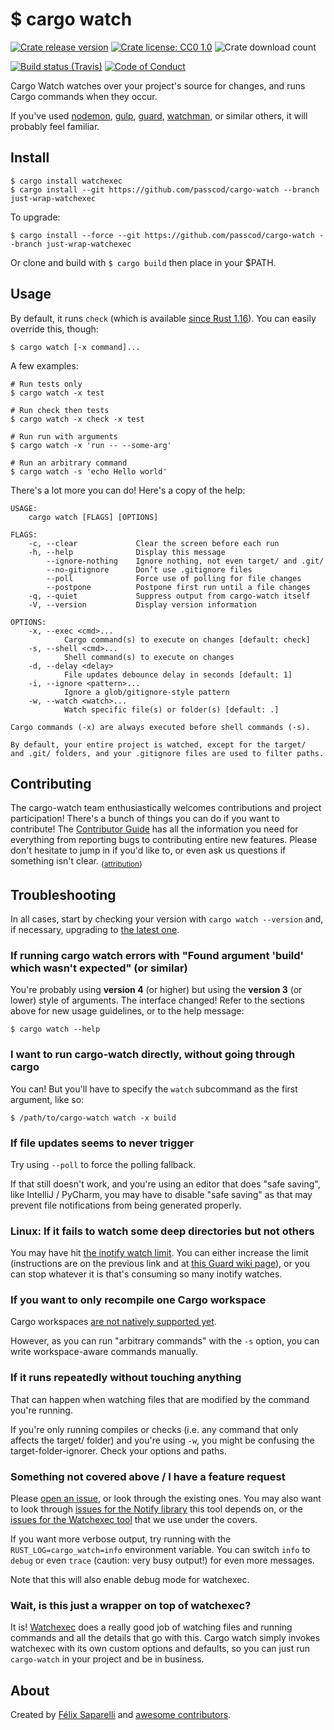 # $ cargo watch

[![Crate release version](https://img.shields.io/crates/v/cargo-watch.svg?style=flat-square)](https://crates.io/crates/cargo-watch)
[![Crate license: CC0 1.0](https://img.shields.io/crates/l/cargo-watch.svg?style=flat-square)](https://creativecommons.org/publicdomain/zero/1.0/)
![Crate download count](https://img.shields.io/crates/d/cargo-watch.svg?style=flat-square)

[![Build status (Travis)](https://img.shields.io/travis/passcod/cargo-watch.svg?style=flat-square)](https://travis-ci.org/passcod/cargo-watch)
[![Code of Conduct](https://img.shields.io/badge/CoC-WeAllBehave-123456.svg?style=flat-square)](./CODE_OF_CONDUCT.md)

Cargo Watch watches over your project's source for changes, and runs Cargo
commands when they occur.

If you've used [nodemon], [gulp], [guard], [watchman], or similar others,
it will probably feel familiar.

[nodemon]: http://nodemon.io/
[gulp]: http://gulpjs.com/
[guard]: http://guardgem.org/
[watchman]: https://facebook.github.io/watchman/

## Install

```
$ cargo install watchexec
$ cargo install --git https://github.com/passcod/cargo-watch --branch just-wrap-watchexec
```

To upgrade:

```
$ cargo install --force --git https://github.com/passcod/cargo-watch --branch just-wrap-watchexec
```

Or clone and build with `$ cargo build` then place in your $PATH.

## Usage

By default, it runs `check` (which is available [since Rust 1.16][st-check]).
You can easily override this, though:

```
$ cargo watch [-x command]...
```

[st-check]: https://blog.rust-lang.org/2017/03/16/Rust-1.16.html

A few examples:

```
# Run tests only
$ cargo watch -x test

# Run check then tests
$ cargo watch -x check -x test

# Run run with arguments
$ cargo watch -x 'run -- --some-arg'

# Run an arbitrary command
$ cargo watch -s 'echo Hello world'
```

There's a lot more you can do! Here's a copy of the help:

```
USAGE:
    cargo watch [FLAGS] [OPTIONS]

FLAGS:
    -c, --clear             Clear the screen before each run
    -h, --help              Display this message
        --ignore-nothing    Ignore nothing, not even target/ and .git/
        --no-gitignore      Don’t use .gitignore files
        --poll              Force use of polling for file changes
        --postpone          Postpone first run until a file changes
    -q, --quiet             Suppress output from cargo-watch itself
    -V, --version           Display version information

OPTIONS:
    -x, --exec <cmd>...
            Cargo command(s) to execute on changes [default: check]
    -s, --shell <cmd>...
            Shell command(s) to execute on changes
    -d, --delay <delay>
            File updates debounce delay in seconds [default: 1]
    -i, --ignore <pattern>...
            Ignore a glob/gitignore-style pattern
    -w, --watch <watch>...
            Watch specific file(s) or folder(s) [default: .]

Cargo commands (-x) are always executed before shell commands (-s).

By default, your entire project is watched, except for the target/
and .git/ folders, and your .gitignore files are used to filter paths.
```

## Contributing

The cargo-watch team enthusiastically welcomes contributions and project
participation! There's a bunch of things you can do if you want to contribute!
The [Contributor Guide](./CONTRIBUTING.md) has all the information you need for
everything from reporting bugs to contributing entire new features. Please
don't hesitate to jump in if you'd like to, or even ask us questions if
something isn't clear. <sub>{[attribution](https://github.com/zkat/pacote#contributing)}</sub>

## Troubleshooting

In all cases, start by checking your version with `cargo watch --version` and,
if necessary, upgrading to [the latest one][releases].

[releases]: https://github.com/passcod/cargo-watch/releases

### If running cargo watch errors with "Found argument 'build' which wasn't expected" (or similar)

You're probably using **version 4** (or higher) but using the **version 3** (or
lower) style of arguments. The interface changed! Refer to the sections above
for new usage guidelines, or to the help message:

```
$ cargo watch --help
```

### I want to run cargo-watch directly, without going through cargo

You can! But you'll have to specify the `watch` subcommand as the first
argument, like so:

```
$ /path/to/cargo-watch watch -x build
```

### If file updates seems to never trigger

Try using `--poll` to force the polling fallback.

If that still doesn't work, and you're using an editor that does "safe saving",
like IntelliJ / PyCharm, you may have to disable "safe saving" as that may
prevent file notifications from being generated properly.

### Linux: If it fails to watch some deep directories but not others

You may have hit [the inotify watch limit][inotify-limit]. You can either
increase the limit (instructions are on the previous link and at [this Guard
wiki page][inotify-guard]), or you can stop whatever it is that's consuming so
many inotify watches.

[inotify-limit]: http://blog.sorah.jp/2012/01/24/inotify-limitation
[inotify-guard]: https://github.com/guard/listen/wiki/Increasing-the-amount-of-inotify-watchers

### If you want to only recompile one Cargo workspace

Cargo workspaces [are not natively supported yet][i-52].

However, as you can run "arbitrary commands" with the `-s` option, you can
write workspace-aware commands manually.

[i-52]: https://github.com/passcod/cargo-watch/issues/52

### If it runs repeatedly without touching anything

That can happen when watching files that are modified by the command you're
running.

If you're only running compiles or checks (i.e. any command that only affects
the target/ folder) and you're using `-w`, you might be confusing the
target-folder-ignorer. Check your options and paths.

### Something not covered above / I have a feature request

Please [open an issue][watch-issues], or look through the existing ones. You
may also want to look through [issues for the Notify library][notify-issues]
this tool depends on, or the [issues for the Watchexec tool][watchexec-issues]
that we use under the covers.

If you want more verbose output, try running with the
`RUST_LOG=cargo_watch=info` environment variable. You can switch `info` to
`debug` or even `trace` (caution: very busy output!) for even more messages.

Note that this will also enable debug mode for watchexec.

[notify-issues]: https://github.com/passcod/notify/issues
[watch-issues]: https://github.com/passcod/cargo-watch/issues
[watchexec-issues]: https://github.com/mattgreen/whatchexec/issues

### Wait, is this just a wrapper on top of watchexec?

It is! [Watchexec] does a really good job of watching files and running commands
and all the details that go with this. Cargo watch simply invokes watchexec with
its own custom options and defaults, so you can just run `cargo-watch` in your
project and be in business.

[Watchexec]: https://github.com/mattgreen/whatchexec

## About

Created by [Félix Saparelli][passcod] and [awesome contributors][contributors].

[contributors]: https://github.com/passcod/cargo-watch/network/members
[passcod]: https://passcod.name
